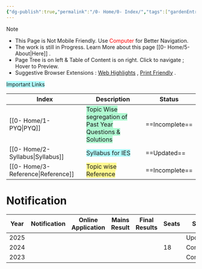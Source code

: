 ```yaml
---
{"dg-publish":true,"permalink":"/0- Home/0- Index/","tags":["gardenEntry"]}
---
```



> [!NOTE]
> 
> - This Page is Not Mobile Friendly. Use <font color="#ff0000">Computer</font> for Better Navigation.
> - The work is still in Progress. Learn More about this page [[0- Home/5- About\|Here]] .
> - Page Tree is on left  &  Table of Content is on right. Click to navigate ; Hover to Preview. 
> - Suggestive Browser Extensions : [Web Highlights](https://chromewebstore.google.com/detail/web-highlights-pdf-web-hi/hldjnlbobkdkghfidgoecgmklcemanhm) , [Print Friendly](https://chromewebstore.google.com/detail/printfriendly-print-and-p/ohlencieiipommannpdfcmfdpjjmeolj) . 



<span style="background:#b1ffff">Important Links</span>

| Index                       | Description                                                                                       | Status         |
| --------------------------- | ------------------------------------------------------------------------------------------------- | -------------- |
| [[0- Home/1- PYQ\|PYQ]]             | <span style="background:#affad1">Topic Wise segregation of Past Year Questions & Solutions</span> | ==Incomplete== |
| [[0- Home/2- Syllabus\|Syllabus]]   | <span style="background:#b1ffff">Syllabus for IES</span>                                          | ==Updated==    |
| [[0- Home/3- Reference\|Reference]] | <span style="background:#fff88f">Topic wise Reference</span>                                      | ==Incomplete== |


# Notification

| Year | Notification | Online Application | Mains Result | Final Results | Seats | Status    |
| ---- | ------------ | ------------------ | ------------ | ------------- | ----- | --------- |
| 2025 |              |                    |              |               |       | Upcoming  |
| 2024 |              |                    |              |               | 18    | Completed |
| 2023 |              |                    |              |               |       | Completed |
